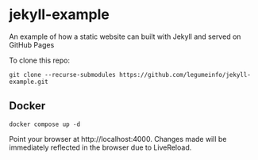 # jekyll-example
An example of how a static website can built with Jekyll and served on GitHub Pages

To clone this repo:

    git clone --recurse-submodules https://github.com/legumeinfo/jekyll-example.git

## Docker

    docker compose up -d

Point your browser at http://localhost:4000.
Changes made will be immediately reflected in the browser due to LiveReload.
